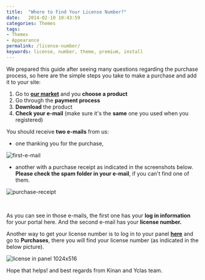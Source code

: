 ```yaml
---
title:  "Where to Find Your License Number?"
date:   2014-02-10 10:43:59
categories: Themes
tags: 
- Themes
- Appearance
permalink: /license-number/
keywords: license, number, theme, premium, install
---
```

We prepared this guide after seeing many questions regarding the purchase process, so here are the simple steps you take to make a purchase and add it to your site:

1. Go to **[our market](http://open-classifieds.com/market/)** and you **choose a product** 
2. Go through the **payment process** 
3. **Download** the product 
4. **Check your e-mail** (make sure it's the **same** one you used when you registered)

You should receive **two e-mails** from us:

* one thanking you for the purchase,
  
![first-e-mail](//open-classifieds.com/wp-content/uploads/2014/02/first-e-mail.png) 

* another with a purchase receipt as indicated in the screenshots below. **Please check the spam folder in your e-mail**, if you can't find one of them.
  
![purchase-receipt](//open-classifieds.com/wp-content/uploads/2014/02/purchase-receipt1.png)

<br>

As you can see in those e-mails, the first one has your **log in information** for your portal here. And the second e-mail has your **license number.**

Another way to get your license number is to log in to your panel **[here](https://selfhosted.yclas.com/oc-panel/auth/login)** and go to **Purchases**, there you will find your license number (as indicated in the below picture).

![license in panel 1024x516](//open-classifieds.com/wp-content/uploads/2014/02/license-in-panel-1024x516.png)


Hope that helps! and best regards from Kinan and Yclas team.

